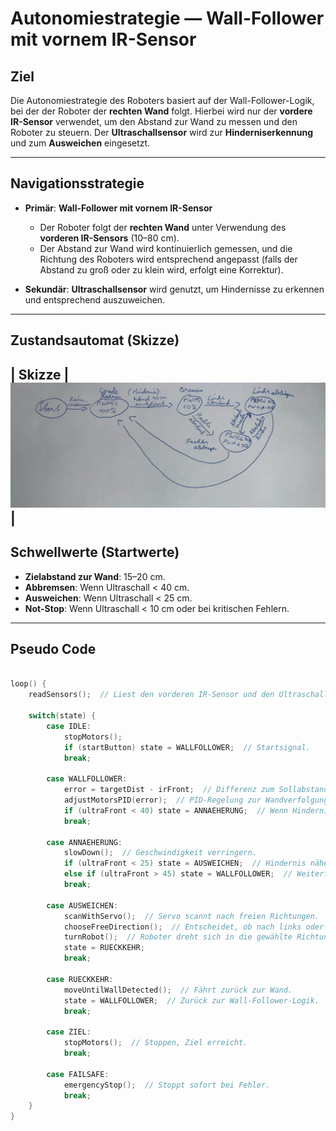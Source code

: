 # Autonomiestrategie — Wall-Follower mit vornem IR-Sensor

## Ziel
Die Autonomiestrategie des Roboters basiert auf der Wall-Follower-Logik, bei der der Roboter der **rechten Wand** folgt. Hierbei wird nur der **vordere IR-Sensor** verwendet, um den Abstand zur Wand zu messen und den Roboter zu steuern. Der **Ultraschallsensor** wird zur **Hinderniserkennung** und zum **Ausweichen** eingesetzt.

---

## Navigationsstrategie

- **Primär**: **Wall-Follower mit vornem IR-Sensor**
  - Der Roboter folgt der **rechten Wand** unter Verwendung des **vorderen IR-Sensors** (10–80 cm).
  - Der Abstand zur Wand wird kontinuierlich gemessen, und die Richtung des Roboters wird entsprechend angepasst (falls der Abstand zu groß oder zu klein wird, erfolgt eine Korrektur).

- **Sekundär**: **Ultraschallsensor** wird genutzt, um Hindernisse zu erkennen und entsprechend auszuweichen.

---

## Zustandsautomat (Skizze)


| **Skizze** |![Zustandautomat](images/Zustandsautomat.jpg)|
---

## Schwellwerte (Startwerte)

- **Zielabstand zur Wand**: 15–20 cm.
- **Abbremsen**: Wenn Ultraschall < 40 cm.
- **Ausweichen**: Wenn Ultraschall < 25 cm.
- **Not-Stop**: Wenn Ultraschall < 10 cm oder bei kritischen Fehlern.

---

## Pseudo Code

```cpp

loop() {
    readSensors();  // Liest den vorderen IR-Sensor und den Ultraschallsensor.

    switch(state) {
        case IDLE:
            stopMotors();
            if (startButton) state = WALLFOLLOWER;  // Startsignal.
            break;

        case WALLFOLLOWER:
            error = targetDist - irFront;  // Differenz zum Sollabstand
            adjustMotorsPID(error);  // PID-Regelung zur Wandverfolgung
            if (ultraFront < 40) state = ANNAEHERUNG;  // Wenn Hindernis erkannt.
            break;

        case ANNAEHERUNG:
            slowDown();  // Geschwindigkeit verringern.
            if (ultraFront < 25) state = AUSWEICHEN;  // Hindernis näher als 25 cm.
            else if (ultraFront > 45) state = WALLFOLLOWER;  // Weiterfahrt, wenn freier Weg.
            break;

        case AUSWEICHEN:
            scanWithServo();  // Servo scannt nach freien Richtungen.
            chooseFreeDirection();  // Entscheidet, ob nach links oder rechts ausgewichen wird.
            turnRobot();  // Roboter dreht sich in die gewählte Richtung.
            state = RUECKKEHR;
            break;

        case RUECKKEHR:
            moveUntilWallDetected();  // Fährt zurück zur Wand.
            state = WALLFOLLOWER;  // Zurück zur Wall-Follower-Logik.
            break;

        case ZIEL:
            stopMotors();  // Stoppen, Ziel erreicht.
            break;

        case FAILSAFE:
            emergencyStop();  // Stoppt sofort bei Fehler.
            break;
    }
}